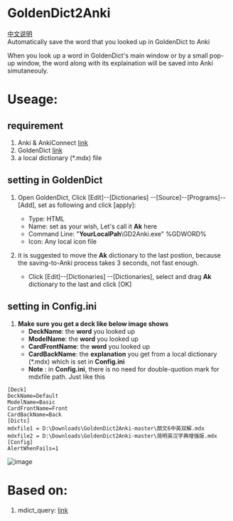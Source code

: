 # GoldenDict2Anki
[中文说明](https://zhuanlan.zhihu.com/p/104513438)  
Automatically save the word that you looked up in GoldenDict to Anki 

When you look up a word in GoldenDict's main window or by a small pop-up window, the word along with its explaination will be saved into Anki simutaneouly.

# Useage:
## requirement
1. Anki & AnkiConnect [link](https://ankiweb.net/shared/info/2055492159)
2. GoldenDict [link](https://sourceforge.net/projects/goldendict/files/early%20access%20builds/)
3. a local dictionary (*.mdx) file

## setting in GoldenDict
1. Open GoldenDict, Click [Edit]--[Dictionaries] --[Source]--[Programs]--[Add], set as following and click [apply]: 
    - Type: HTML
    - Name: set as your wish, Let's call it **Ak** here
    - Command Line: "**YourLocalPah**\GD2Anki.exe" %GDWORD%
    - Icon: Any local icon file
    
2. it is suggested to move the  **Ak** dictionary to the last postion, because the saving-to-Anki process takes 3 seconds, not fast enough.
    - Click [Edit]--[Dictionaries] --[Dictionaries], select and drag  **Ak** dictionary to the last and click [OK]
## setting in **Config.ini**   
1. **Make sure you get a deck like below image shows**
   - **DeckName**: the **word** you looked up
   - **ModelName**: the **word** you looked up
    - **CardFrontName**: the **word** you looked up
    - **CardBackName**: the **explanation** you get from a local dictionary (*.mdx) which is set in **Config.ini**
    -  **Note** : in **Config.ini**, there is no need for double-quotion mark for mdxfile path.  Just like this
```
[Deck]
DeckName=Default
ModelName=Basic
CardFrontName=Front
CardBackName=Back
[Dicts]
mdxfile1 = D:\Downloads\GoldenDict2Anki-master\朗文6中英双解.mdx
mdxfile2 = D:\Downloads\GoldenDict2Anki-master\简明英汉字典增强版.mdx
[Config]
AlertWhenFails=1
```
![image](https://github.com/valuex/GoldenDict2Anki/assets/3627812/45dcd576-a7b0-4cb2-a759-90979225505b)

    
# Based on:
1. mdict_query: [link](https://github.com/mmjang/mdict-query)
